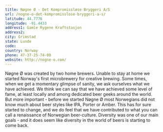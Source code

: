 ```yaml
---
title: Nøgne Ø - Det Kompromissløse Bryggeri A/S
url: /nogne-o-det-kompromisslose-bryggeri-a-s/
latitude: 44.7776
longitude: -91.4433
address1: Gamle Rygene Kraftstasjon
address2: 
city: Grimstad
state: Lunde
code: 
country: Norway
phone: 47-37-25-74-00
website: http://nogne-o.com/
---
```

Nøgne Ø was created by two home brewers. Unable to stay at home we started Norway's first microbrewery for creative brewing. Some times, when we get a momentary glimpse of sanity, we ask ourselves what we have achieved. We think we can say that we have achieved some level of fame, at least locally and among dedicated beer geeks around the world. But more important - before we started Nøgne Ø most Norwegians did not know much about beer styles like IPA, Porter or Amber. This has for sure started to change, and we do feel that we have contributed to what you can call a renaissance of Norwegian beer-culture.  Diversity was one of our main goals - and it does seem like diversity in the world of beers is starting to come back.

